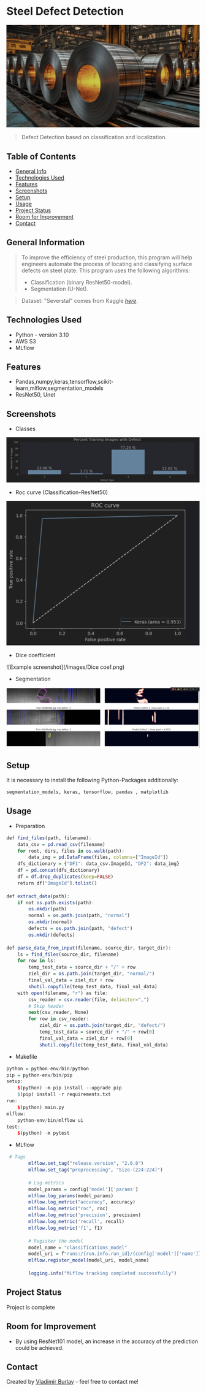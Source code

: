 # Steel Defect Detection

![image](/images/Steel.png ) 

>Defect Detection based on classification and localization.

## Table of Contents 

* [General Info](#general-information)
* [Technologies Used](#technologies-used)
* [Features](#features)
* [Screenshots](#screenshots)
* [Setup](#setup)
* [Usage](#usage)
* [Project Status](#project-status)
* [Room for Improvement](#room-for-improvement)
* [Contact](#contact)



## General Information

> To improve the efficiency of steel production, this program will help engineers automate the process of locating and classifying surface defects on steel plate.
> This program uses the following algorithms:
 > - Classification (binary ResNet50-model).
 > - Segmentation (U-Net).

 > Dataset: "Severstal" comes from Kaggle [_here_](https://www.kaggle.com/competitions/severstal-steel-defect-detection/overview).

## Technologies Used
- Python - version 3.10
- AWS S3
- MLflow

## Features
- Pandas,numpy,keras,tensorflow,scikit-learn,mlflow,segmentation_models
- ResNet50, Unet

## Screenshots
- Classes

![Example screenshot](/images/classes.png)

- Roc curve (Classification-ResNet50)

![Example screenshot](/images/roc.png)

- Dice coefficient

![Example screenshot](/images/Dice coef.png)

- Segmentation

![Example screenshot](/images/segmentation.png)

## Setup

It is necessary to install the following Python-Packages additionally: 
```r
segmentation_models, keras, tensorflow, pandas , matplotlib 
```

## Usage

* Preparation
```r
def find_files(path, filename):
    data_csv = pd.read_csv(filename)
    for root, dirs, files in os.walk(path):
        data_img = pd.DataFrame(files, columns=["ImageId"])
    dfs_dictionary = {"DF1": data_csv.ImageId, "DF2": data_img}
    df = pd.concat(dfs_dictionary)
    df = df.drop_duplicates(keep=FALSE)
    return df["ImageId"].tolist()

def extract_data(path):
    if not os.path.exists(path):
        os.mkdir(path)
        normal = os.path.join(path, "normal")
        os.mkdir(normal)
        defects = os.path.join(path, "defect")
        os.mkdir(defects)

def parse_data_from_input(filename, source_dir, target_dir):
    ls = find_files(source_dir, filename)
    for row in ls:
        temp_test_data = source_dir + "/" + row
        ziel_dir = os.path.join(target_dir, "normal/")
        final_val_data = ziel_dir + row
        shutil.copyfile(temp_test_data, final_val_data)
    with open(filename, "r") as file:
        csv_reader = csv.reader(file, delimiter=",")
        # Skip header
        next(csv_reader, None)
        for row in csv_reader:
            ziel_dir = os.path.join(target_dir, "defect/")
            temp_test_data = source_dir + "/" + row[0]
            final_val_data = ziel_dir + row[0]
            shutil.copyfile(temp_test_data, final_val_data)
```
* Makefile
```r
python = python-env/bin/python
pip = python-env/bin/pip
setup:
	$(python) -m pip install --upgrade pip
	$(pip) install -r requirements.txt
run:
	$(python) main.py
mlflow:
	python-env/bin/mlflow ui
test:
	$(python) -m pytest
```                 
* MLflow
```r
 # Tags
        mlflow.set_tag("release.version", "2.0.0")
        mlflow.set_tag("preprocessing", "Size-(224:224)")

        # Log metrics
        model_params = config['model']['params']
        mlflow.log_params(model_params)
        mlflow.log_metric("accuracy", accuracy)
        mlflow.log_metric("roc", roc)
        mlflow.log_metric('precision', precision)
        mlflow.log_metric('recall', recall)
        mlflow.log_metric('f1', f1)

        # Register the model
        model_name = "classifications_model"
        model_uri = f"runs:/{run.info.run_id}/{config['model']['name']}"
        mlflow.register_model(model_uri, model_name)

        logging.info("MLflow tracking completed successfully")
```

## Project Status

Project is complete 


## Room for Improvement

* By using ResNet101 model, an increase in the accuracy of the prediction could be achieved.


## Contact
Created by [Vladimir Burlay](wladimir.burlay@gmail.com) - feel free to contact me!


